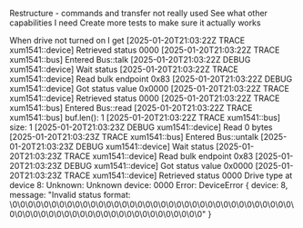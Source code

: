 Restructure - commands and transfer not really used
See what other capabilities I need
Create more tests to make sure it actually works

When drive not turned on I get
[2025-01-20T21:03:22Z TRACE xum1541::device] Retrieved status 0000
[2025-01-20T21:03:22Z TRACE xum1541::bus] Entered Bus::talk
[2025-01-20T21:03:22Z DEBUG xum1541::device] Wait status
[2025-01-20T21:03:22Z TRACE xum1541::device] Read bulk endpoint 0x83
[2025-01-20T21:03:22Z DEBUG xum1541::device] Got status value 0x0000
[2025-01-20T21:03:22Z TRACE xum1541::device] Retrieved status 0000
[2025-01-20T21:03:22Z TRACE xum1541::bus] Entered Bus::read
[2025-01-20T21:03:22Z TRACE xum1541::bus] buf.len(): 1
[2025-01-20T21:03:22Z TRACE xum1541::bus] size: 1
[2025-01-20T21:03:23Z DEBUG xum1541::device] Read 0 bytes
[2025-01-20T21:03:23Z TRACE xum1541::bus] Entered Bus::untalk
[2025-01-20T21:03:23Z DEBUG xum1541::device] Wait status
[2025-01-20T21:03:23Z TRACE xum1541::device] Read bulk endpoint 0x83
[2025-01-20T21:03:23Z DEBUG xum1541::device] Got status value 0x0000
[2025-01-20T21:03:23Z TRACE xum1541::device] Retrieved status 0000
Drive type at device 8: Unknown: Unknown device: 0000
Error: DeviceError { device: 8, message: "Invalid status format: \0\0\0\0\0\0\0\0\0\0\0\0\0\0\0\0\0\0\0\0\0\0\0\0\0\0\0\0\0\0\0\0\0\0\0\0\0\0\0\0\0\0\0\0\0\0\0\0\0\0\0\0\0\0\0\0\0\0\0\0\0" }